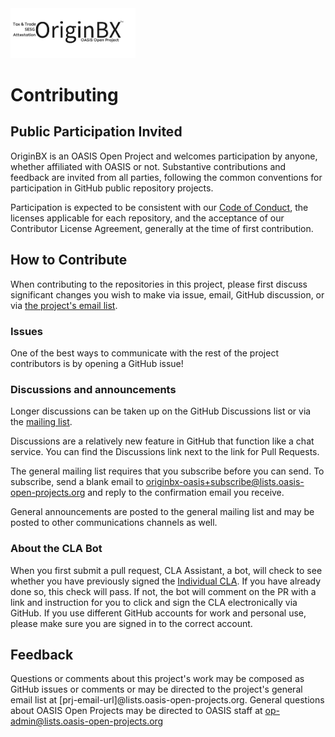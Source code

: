 <img src="artwork/OriginBX_OASIS_logo_blk_1.png" width="200">

# Contributing

## Public Participation Invited

OriginBX is an OASIS Open Project and welcomes participation by anyone, whether affiliated with OASIS or not. Substantive contributions and feedback are invited from all parties, following the common conventions for participation in GitHub public repository projects.

Participation is expected to be consistent with our [Code of Conduct](./CODE-OF-CONDUCT.md), the licenses applicable for each repository, and the acceptance of our Contributor License Agreement, generally at the time of first contribution.

## How to Contribute

When contributing to the repositories in this project, please first discuss significant changes you wish to make via issue, email, GitHub discussion, or via [the project's email list](https://lists.oasis-open-projects.org/g/originbx-oasis/).

### Issues

One of the best ways to communicate with the rest of the project contributors is by opening a GitHub issue!

### Discussions and announcements

Longer discussions can be taken up on the GitHub Discussions list or via the [mailing list](mailto:originbx-oasis@lists.oasis-open-projects.org).

Discussions are a relatively new feature in GitHub that function like a chat service. You can find the Discussions link next to the link for Pull Requests.

The general mailing list requires that you subscribe before you can send. To subscribe, send a blank email to originbx-oasis+subscribe@lists.oasis-open-projects.org and 
reply to the confirmation email you receive. 

General announcements are posted to the general mailing list and may be posted to other communications channels as well.

<!-- ### Chat [optional] - update when project sets up Teams

The [project name] community uses Slack for ad hoc discussion. If you wish to join the channel, use [this invite](url to the join link). -->

### About the CLA Bot

When you first submit a pull request, CLA Assistant, a bot, will check to see whether you have previously signed the [Individual CLA](https://github.com/oasis-open-projects/documentation/blob/master/policy/clas-and-special-covenant.md). If you have already done so, this check will pass. If not, the bot will comment on the PR with a link and instruction for you to click and sign the CLA electronically via GitHub. If you use different GitHub accounts for work and personal use, please make sure you are signed in to the correct account.

## Feedback

Questions or comments about this project's work may be composed as GitHub issues or comments or may be directed to the project's general email list at [prj-email-url]@lists.oasis-open-projects.org. General questions about OASIS Open Projects may be directed to OASIS staff at op-admin@lists.oasis-open-projects.org
